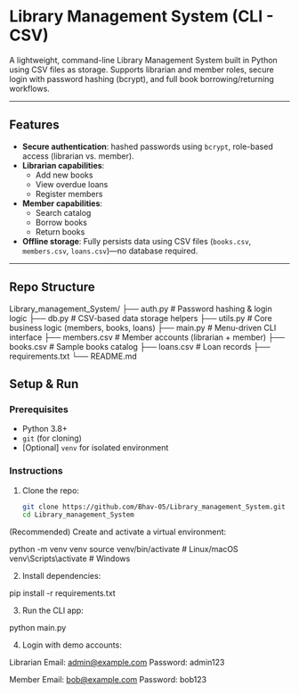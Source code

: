 # Library Management System (CLI - CSV)

A lightweight, command-line Library Management System built in Python using CSV files as storage. Supports librarian and member roles, secure login with password hashing (bcrypt), and full book borrowing/returning workflows.

---

##  Features

- **Secure authentication**: hashed passwords using `bcrypt`, role-based access (librarian vs. member).
- **Librarian capabilities**:
  - Add new books
  - View overdue loans
  - Register members
- **Member capabilities**:
  - Search catalog
  - Borrow books
  - Return books
- **Offline storage**: Fully persists data using CSV files (`books.csv`, `members.csv`, `loans.csv`)—no database required.

---

##  Repo Structure

Library_management_System/
├── auth.py # Password hashing & login logic
├── db.py # CSV-based data storage helpers
├── utils.py # Core business logic (members, books, loans)
├── main.py # Menu-driven CLI interface
├── members.csv # Member accounts (librarian + member)
├── books.csv # Sample books catalog
├── loans.csv # Loan records
├── requirements.txt
└── README.md 


##  Setup & Run

### Prerequisites

- Python 3.8+  
- `git` (for cloning)
- [Optional] `venv` for isolated environment

### Instructions

1. Clone the repo:

   ```bash
   git clone https://github.com/Bhav-05/Library_management_System.git
   cd Library_management_System
(Recommended) Create and activate a virtual environment:

python -m venv venv
source venv/bin/activate   # Linux/macOS
venv\Scripts\activate      # Windows


2. Install dependencies:

pip install -r requirements.txt


3. Run the CLI app:

python main.py


4. Login with demo accounts:

Librarian
Email: admin@example.com
Password: admin123

Member
Email: bob@example.com
Password: bob123
